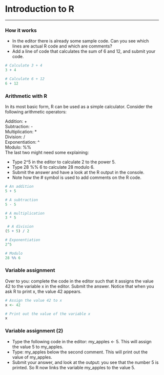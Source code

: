 # Introduction to R
---
### How it works
* In the editor there is already some sample code. Can you see which lines are actual R code and which are comments?
* Add a line of code that calculates the sum of 6 and 12, and submit your code.
```r
# Calculate 3 + 4
3 + 4

# Calculate 6 + 12
6 + 12
```
### Arithmetic with R
In its most basic form, R can be used as a simple calculator. Consider the following arithmetic operators:   

Addition: +   
Subtraction: -   
Multiplication: *   
Division: /   
Exponentiation: ^   
Modulo: %%   
The last two might need some explaining:

* Type 2^5 in the editor to calculate 2 to the power 5.
* Type 28 %% 6 to calculate 28 modulo 6.
* Submit the answer and have a look at the R output in the console.
* Note how the # symbol is used to add comments on the R code.
```r
# An addition
5 + 5 

# A subtraction
5 - 5 

# A multiplication
3 * 5

 # A division
(5 + 5) / 2 

# Exponentiation
2^5

# Modulo
28 %% 6
```
### Variable assignment
Over to you: complete the code in the editor such that it assigns the value 42 to the variable x in the editor. Submit the answer. Notice that when you ask R to print x, the value 42 appears.
```r
# Assign the value 42 to x
x <- 42

# Print out the value of the variable x
x
```
### Variable assignment (2)
* Type the following code in the editor: my_apples <- 5. This will assign the value 5 to my_apples.
* Type: my_apples below the second comment. This will print out the value of my_apples.
* Submit your answer, and look at the output: you see that the number 5 is printed. So R now links the variable my_apples to the value 5.

